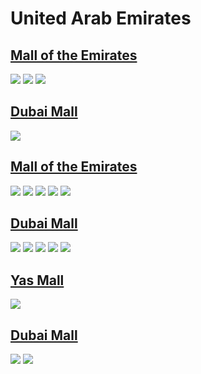 
# United Arab Emirates

## [Mall of the Emirates](https://www.apple.com/ae/retail/malloftheemirates/)
<img src="https://www.apple.com/ae/retail/store/images/galleries/malloftheemirates/images/malloftheemirates_gallery_image3_large_2x.jpg"/>
<img src="https://www.apple.com/ae/retail/malloftheemirates/images/hero_large_2x.jpg"/>
<img src="https://www.apple.com/ae/retail/store/images/galleries/malloftheemirates/images/malloftheemirates_gallery_image2_large_2x.jpg"/>

## [Dubai Mall](https://www.apple.com/ae/retail/dubaimall/)
<img src="https://www.apple.com/ae/retail/store/images/galleries/dubaimall/images/dubaimall_image_6.jpg"/>

## [Mall of the Emirates](https://www.apple.com/ae/retail/malloftheemirates/)
<img src="https://www.apple.com/ae/retail/store/images/galleries/malloftheemirates/images/malloftheemirates_gallery_image4_large_2x.jpg"/>
<img src="https://www.apple.com/ae/retail/store/images/galleries/malloftheemirates/images/malloftheemirates_gallery_image5_large_2x.jpg"/>
<img src="https://www.apple.com/ae/retail/store/images/galleries/malloftheemirates/images/malloftheemirates_gallery_image6_large_2x.jpg"/>
<img src="https://www.apple.com/ae/retail/store/images/galleries/malloftheemirates/images/malloftheemirates_gallery_image7_large_2x.jpg"/>
<img src="https://www.apple.com/ae/retail/store/images/galleries/malloftheemirates/images/malloftheemirates_gallery_image8_large_2x.jpg"/>

## [Dubai Mall](https://www.apple.com/ae/retail/dubaimall/)
<img src="https://www.apple.com/ae/retail/store/images/galleries/dubaimall/images/dubaimall_image_5.jpg"/>
<img src="https://www.apple.com/ae/retail/store/images/galleries/dubaimall/images/dubaimall_image_4.jpg"/>
<img src="https://www.apple.com/ae/retail/store/images/galleries/dubaimall/images/dubaimall_image_3.jpg"/>
<img src="https://www.apple.com/ae/retail/store/images/galleries/dubaimall/images/dubaimall_image_2.jpg"/>
<img src="https://www.apple.com/ae/retail/dubaimall/images/hero_large_2x.jpg"/>

## [Yas Mall](https://www.apple.com/ae/retail/yasmall/)
<img src="https://www.apple.com/ae/retail/yasmall/images/hero_large_2x.jpg"/>

## [Dubai Mall](https://www.apple.com/ae/retail/dubaimall/)
<img src="https://www.apple.com/ae/retail/store/images/galleries/dubaimall/images/dubaimall_image_8.jpg"/>
<img src="https://www.apple.com/ae/retail/store/images/galleries/dubaimall/images/dubaimall_image_7.jpg"/>
